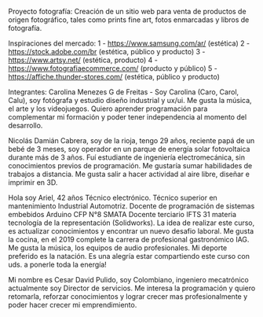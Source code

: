 Proyecto fotografía:
Creación de un sitio web para venta de productos de origen fotográfico, tales como prints fine art, fotos enmarcadas y libros de fotografía. 

Inspiraciones del mercado:
1 - https://www.samsung.com/ar/ (estética)
2 - https://stock.adobe.com/br (estética, público y producto)
3 - https://www.artsy.net/ (estética, producto)
4 - https://www.fotografiaecommerce.com/ (producto y público)
5 - https://affiche.thunder-stores.com/ (estética, público y producto)

Integrantes:
Carolina Menezes G de Freitas - Soy Carolina (Caro, Carol, Calu), soy fotógrafa y estudio diseño industrial y ux/ui. Me gusta la música, el arte y los videojuegos. Quiero aprender programación para complementar mi formación y poder tener independencia al momento del desarrollo.

Nicolás Damián Cabrera, soy de la rioja, tengo 29 años, reciente papá de un bebé de 3 meses, soy operador en un parque de energía solar fotovoltaica durante más de 3 años. Fuí estudiante de ingeniería electromecánica, sin conocimientos previos de programación. Me gustaría sumar habilidades de trabajos a distancia. Me gusta salir a hacer actividad al aire libre, diseñar e imprimir en 3D.

Hola soy Ariel, 42 años
Técnico electrónico.
Técnico superior en mantenimiento Industrial Automotriz.
Docente de programación de sistemas embebidos Arduino CFP N°8  SMATA
Docente terciario IFTS 31 materia tecnología de la representación (Solidworks).
La idea de realizar este curso, es actualizar conocimientos y encontrar un nuevo desafio laboral.
Me gusta la cocina,  en el 2019 complete la carrera de profesional gastronómico  IAG.
Me gusta la música, los equipos de audio profesionales. 
Mi deporte preferido es la natación. 
Es una alegría estar compartiendo este curso con uds. a ponerle toda la energía! 

Mi nombre es Cesar David Pulido, soy Colombiano, ingeniero mecatrónico actualmente soy Director de servicios.
Me interesa la programación y quiero retomarla, reforzar conocimientos  y lograr crecer mas profesionalmente y poder hacer crecer mi emprendimiento.  



